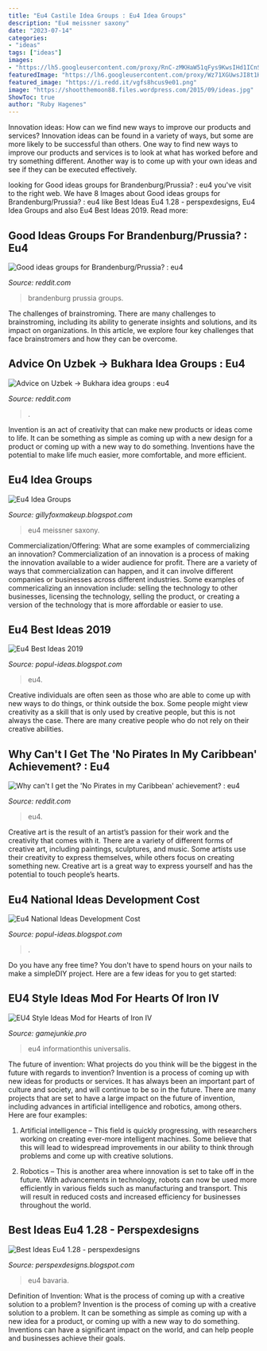 ```yaml
---
title: "Eu4 Castile Idea Groups : Eu4 Idea Groups"
description: "Eu4 meissner saxony"
date: "2023-07-14"
categories:
- "ideas"
tags: ["ideas"]
images:
- "https://lh5.googleusercontent.com/proxy/RnC-zMKHaW51qFys9KwsIHd1ICnSB_aQ-X1GxSMQmsxGUCiysPqkX3h93qf2q86Feu0=s0-d"
featuredImage: "https://lh6.googleusercontent.com/proxy/Wz71XGUwsJI8t1HnLBd2pVekHrsYkdK3CkpdpQLLaHhTMXMS7skIlOl5_o5eqpYMJ4M=s0-d"
featured_image: "https://i.redd.it/vgfs8hcus9e01.png"
image: "https://shootthemoon88.files.wordpress.com/2015/09/ideas.jpg"
ShowToc: true
author: "Ruby Hagenes"
---
```



Innovation ideas: How can we find new ways to improve our products and services?
Innovation ideas can be found in a variety of ways, but some are more likely to be successful than others. One way to find new ways to improve our products and services is to look at what has worked before and try something different. Another way is to come up with your own ideas and see if they can be executed effectively.

	

		
looking for Good ideas groups for Brandenburg/Prussia? : eu4 you've visit to the right web. We have 8 Images about Good ideas groups for Brandenburg/Prussia? : eu4 like Best Ideas Eu4 1.28 - perspexdesigns, Eu4 Idea Groups and also Eu4 Best Ideas 2019. Read more:
		
    
## Good Ideas Groups For Brandenburg/Prussia? : Eu4

<img loading=lazy src="http://i.imgur.com/MK1wdWR.jpg" onerror="this.onerror=null;this.src='https://tse3.mm.bing.net/th?id=OIP.XqT_-j-skPNuysHrvG7BBAHaEo&amp;pid=15.1';" alt="Good ideas groups for Brandenburg/Prussia? : eu4">

_Source: reddit.com_

>brandenburg prussia groups. 

	

The challenges of brainstroming.
There are many challenges to brainstroming, including its ability to generate insights and solutions, and its impact on organizations. In this article, we explore four key challenges that face brainstromers and how they can be overcome.

    
## Advice On Uzbek -&gt; Bukhara Idea Groups : Eu4

<img loading=lazy src="https://external-preview.redd.it/JqU2cLcc_O5Kwzg0_f8bf8ATwcujyNs4WqyWIKc-SMs.jpg?auto=webp&amp;s=0e4cffbfdab379da9cfa3a3b78c741a8beb61094" onerror="this.onerror=null;this.src='https://tse4.mm.bing.net/th?id=OIP.CFFp3WqLwNlzB8DoujdAcgHaEK&amp;pid=15.1';" alt="Advice on Uzbek -&gt; Bukhara idea groups : eu4">

_Source: reddit.com_

>. 

	

Invention is an act of creativity that can make new products or ideas come to life. It can be something as simple as coming up with a new design for a product or coming up with a new way to do something. Inventions have the potential to make life much easier, more comfortable, and more efficient.

    
## Eu4 Idea Groups

<img loading=lazy src="https://shootthemoon88.files.wordpress.com/2015/09/ideas.jpg" onerror="this.onerror=null;this.src='https://tse4.mm.bing.net/th?id=OIP.dMhZJ_SR5UbNNTZoS2WDUQHaHp&amp;pid=15.1';" alt="Eu4 Idea Groups">

_Source: gillyfoxmakeup.blogspot.com_

>eu4 meissner saxony. 

	

Commercialization/Offering: What are some examples of commercializing an innovation?
Commercialization of an innovation is a process of making the innovation available to a wider audience for profit. There are a variety of ways that commercialization can happen, and it can involve different companies or businesses across different industries. Some examples of commericalizing an innovation include: selling the technology to other businesses, licensing the technology, selling the product, or creating a version of the technology that is more affordable or easier to use.

    
## Eu4 Best Ideas 2019

<img loading=lazy src="https://lh5.googleusercontent.com/proxy/RnC-zMKHaW51qFys9KwsIHd1ICnSB_aQ-X1GxSMQmsxGUCiysPqkX3h93qf2q86Feu0=s0-d" onerror="this.onerror=null;this.src='https://tse4.mm.bing.net/th?id=OIP.Il5aV3wZAKHCuoXf2xqSzgHaEO&amp;pid=15.1';" alt="Eu4 Best Ideas 2019">

_Source: popul-ideas.blogspot.com_

>eu4. 

	

Creative individuals are often seen as those who are able to come up with new ways to do things, or think outside the box. Some people might view creativity as a skill that is only used by creative people, but this is not always the case. There are many creative people who do not rely on their creative abilities.

    
## Why Can&#039;t I Get The &#039;No Pirates In My Caribbean&#039; Achievement? : Eu4

<img loading=lazy src="https://external-preview.redd.it/RtEzQBMbUGdvzv--9KeOFyy8Mv_Jj2p1kmimPqB4x4o.jpg?auto=webp&amp;s=85dc0e9a2e33e5cc55b02a1a67ed5c77ab850b0d" onerror="this.onerror=null;this.src='https://tse3.mm.bing.net/th?id=OIP.-OVnglCpurbcMFjSKTUrgAHaEK&amp;pid=15.1';" alt="Why can&#039;t I get the &#039;No Pirates in my Caribbean&#039; achievement? : eu4">

_Source: reddit.com_

>eu4. 

	

Creative art is the result of an artist’s passion for their work and the creativity that comes with it. There are a variety of different forms of creative art, including paintings, sculptures, and music. Some artists use their creativity to express themselves, while others focus on creating something new. Creative art is a great way to express yourself and has the potential to touch people’s hearts.

    
## Eu4 National Ideas Development Cost

<img loading=lazy src="https://lh6.googleusercontent.com/proxy/Wz71XGUwsJI8t1HnLBd2pVekHrsYkdK3CkpdpQLLaHhTMXMS7skIlOl5_o5eqpYMJ4M=s0-d" onerror="this.onerror=null;this.src='https://tse2.mm.bing.net/th?id=OIP.jqvw-qLI2pUTCf6Y7EQDzAHaEK&amp;pid=15.1';" alt="Eu4 National Ideas Development Cost">

_Source: popul-ideas.blogspot.com_

>. 

	

Do you have any free time? You don't have to spend hours on your nails to make a simpleDIY project. Here are a few ideas for you to get started: 

    
## EU4 Style Ideas Mod For Hearts Of Iron IV

<img loading=lazy src="https://gamejunkie.pro/wp-content/uploads/2019/10/EU4-Style-Ideas-Mod-for-Hearts-of-Iron-IV-4.jpg" onerror="this.onerror=null;this.src='https://tse2.mm.bing.net/th?id=OIP.zLvJCSKrgi8V746kJZmE3gHaEK&amp;pid=15.1';" alt="EU4 Style Ideas Mod for Hearts of Iron IV">

_Source: gamejunkie.pro_

>eu4 informationthis universalis. 

	

The future of invention: What projects do you think will be the biggest in the future with regards to invention?
Invention is a process of coming up with new ideas for products or services. It has always been an important part of culture and society, and will continue to be so in the future. There are many projects that are set to have a large impact on the future of invention, including advances in artificial intelligence and robotics, among others. Here are four examples:
1) Artificial intelligence – This field is quickly progressing, with researchers working on creating ever-more intelligent machines. Some believe that this will lead to widespread improvements in our ability to think through problems and come up with creative solutions.

2) Robotics – This is another area where innovation is set to take off in the future. With advancements in technology, robots can now be used more efficiently in various fields such as manufacturing and transport. This will result in reduced costs and increased efficiency for businesses throughout the world.

    
## Best Ideas Eu4 1.28 - Perspexdesigns

<img loading=lazy src="https://i.redd.it/vgfs8hcus9e01.png" onerror="this.onerror=null;this.src='https://tse1.mm.bing.net/th?id=OIP.QKhILkGqzJxWBM1eROpciAHaEK&amp;pid=15.1';" alt="Best Ideas Eu4 1.28 - perspexdesigns">

_Source: perspexdesigns.blogspot.com_

>eu4 bavaria. 

	

Definition of Invention: What is the process of coming up with a creative solution to a problem?
Invention is the process of coming up with a creative solution to a problem. It can be something as simple as coming up with a new idea for a product, or coming up with a new way to do something. Inventions can have a significant impact on the world, and can help people and businesses achieve their goals.


